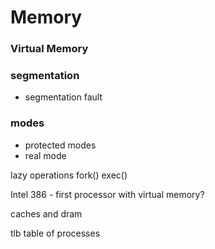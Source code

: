# Memory



### Virtual Memory

### segmentation
 

 - segmentation fault

### modes
- protected modes
- real mode


lazy operations
fork()
exec()

Intel 386 - first processor with virtual memory?

caches and dram

tlb
table of processes
